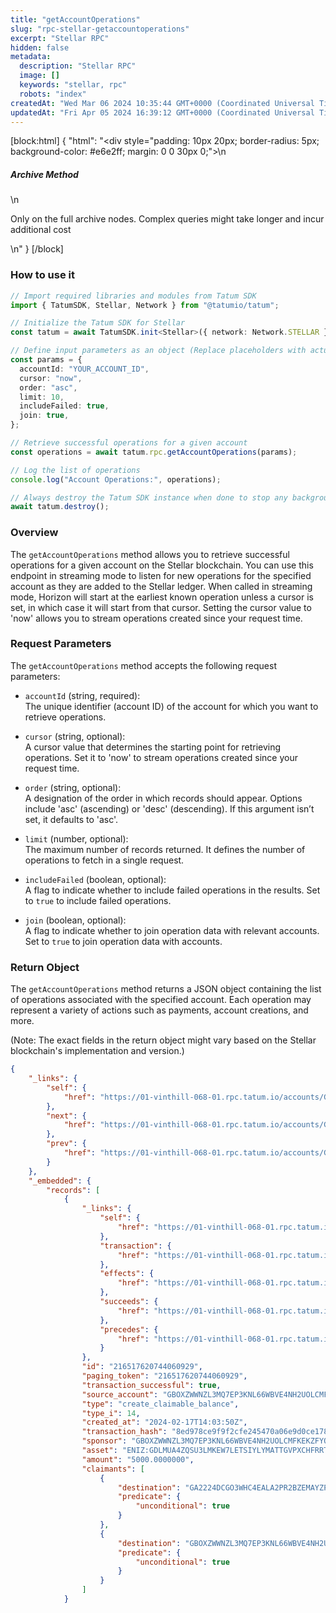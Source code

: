 ```yaml
---
title: "getAccountOperations"
slug: "rpc-stellar-getaccountoperations"
excerpt: "Stellar RPC"
hidden: false
metadata: 
  description: "Stellar RPC"
  image: []
  keywords: "stellar, rpc"
  robots: "index"
createdAt: "Wed Mar 06 2024 10:35:44 GMT+0000 (Coordinated Universal Time)"
updatedAt: "Fri Apr 05 2024 16:39:12 GMT+0000 (Coordinated Universal Time)"
---
```

[block:html]
{
  "html": "<div style=\"padding: 10px 20px; border-radius: 5px; background-color: #e6e2ff; margin: 0 0 30px 0;\">\n  <h5>Archive Method</h5>\n  <p>Only on the full archive nodes. Complex queries might take longer and incur additional cost</p>\n</div>"
}
[/block]


### How to use it

```typescript
// Import required libraries and modules from Tatum SDK
import { TatumSDK, Stellar, Network } from "@tatumio/tatum";

// Initialize the Tatum SDK for Stellar
const tatum = await TatumSDK.init<Stellar>({ network: Network.STELLAR });

// Define input parameters as an object (Replace placeholders with actual values and remove redundant)
const params = {
  accountId: "YOUR_ACCOUNT_ID",
  cursor: "now",
  order: "asc",
  limit: 10,
  includeFailed: true,
  join: true,
};

// Retrieve successful operations for a given account
const operations = await tatum.rpc.getAccountOperations(params);

// Log the list of operations
console.log("Account Operations:", operations);

// Always destroy the Tatum SDK instance when done to stop any background processes
await tatum.destroy();
```

### Overview

The `getAccountOperations` method allows you to retrieve successful operations for a given account on the Stellar blockchain. You can use this endpoint in streaming mode to listen for new operations for the specified account as they are added to the Stellar ledger. When called in streaming mode, Horizon will start at the earliest known operation unless a cursor is set, in which case it will start from that cursor. Setting the cursor value to 'now' allows you to stream operations created since your request time.

### Request Parameters

The `getAccountOperations` method accepts the following request parameters:

- `accountId` (string, required):  
  The unique identifier (account ID) of the account for which you want to retrieve operations.

- `cursor` (string, optional):  
  A cursor value that determines the starting point for retrieving operations. Set it to 'now' to stream operations created since your request time.

- `order` (string, optional):  
  A designation of the order in which records should appear. Options include 'asc' (ascending) or 'desc' (descending). If this argument isn’t set, it defaults to 'asc'.

- `limit` (number, optional):  
  The maximum number of records returned. It defines the number of operations to fetch in a single request.

- `includeFailed` (boolean, optional):  
  A flag to indicate whether to include failed operations in the results. Set to `true` to include failed operations.

- `join` (boolean, optional):  
  A flag to indicate whether to join operation data with relevant accounts. Set to `true` to join operation data with accounts.

### Return Object

The `getAccountOperations` method returns a JSON object containing the list of operations associated with the specified account. Each operation may represent a variety of actions such as payments, account creations, and more.

(Note: The exact fields in the return object might vary based on the Stellar blockchain's implementation and version.)

```json
{
    "_links": {
        "self": {
            "href": "https://01-vinthill-068-01.rpc.tatum.io/accounts/GA2224DCGO3WHC4EALA2PR2BZEMAYZPBPTHS243ZYYWQMBWRPJSZH5A6/operations?cursor=&limit=10&order=asc"
        },
        "next": {
            "href": "https://01-vinthill-068-01.rpc.tatum.io/accounts/GA2224DCGO3WHC4EALA2PR2BZEMAYZPBPTHS243ZYYWQMBWRPJSZH5A6/operations?cursor=216532408316960769&limit=10&order=asc"
        },
        "prev": {
            "href": "https://01-vinthill-068-01.rpc.tatum.io/accounts/GA2224DCGO3WHC4EALA2PR2BZEMAYZPBPTHS243ZYYWQMBWRPJSZH5A6/operations?cursor=216517620744060929&limit=10&order=desc"
        }
    },
    "_embedded": {
        "records": [
            {
                "_links": {
                    "self": {
                        "href": "https://01-vinthill-068-01.rpc.tatum.io/operations/216517620744060929"
                    },
                    "transaction": {
                        "href": "https://01-vinthill-068-01.rpc.tatum.io/transactions/8ed978ce9f9f2cfe245470a06e9d0ce178f0cc602fd2b8d5e6047192e13d7475"
                    },
                    "effects": {
                        "href": "https://01-vinthill-068-01.rpc.tatum.io/operations/216517620744060929/effects"
                    },
                    "succeeds": {
                        "href": "https://01-vinthill-068-01.rpc.tatum.io/effects?order=desc&cursor=216517620744060929"
                    },
                    "precedes": {
                        "href": "https://01-vinthill-068-01.rpc.tatum.io/effects?order=asc&cursor=216517620744060929"
                    }
                },
                "id": "216517620744060929",
                "paging_token": "216517620744060929",
                "transaction_successful": true,
                "source_account": "GBOXZWWNZL3MQ7EP3KNL66WBVE4NH2UOLCMFKEKZFYQT5MOP2JDKENIZ",
                "type": "create_claimable_balance",
                "type_i": 14,
                "created_at": "2024-02-17T14:03:50Z",
                "transaction_hash": "8ed978ce9f9f2cfe245470a06e9d0ce178f0cc602fd2b8d5e6047192e13d7475",
                "sponsor": "GBOXZWWNZL3MQ7EP3KNL66WBVE4NH2UOLCMFKEKZFYQT5MOP2JDKENIZ",
                "asset": "ENIZ:GDLMUA4ZQSU3LMKEW7LETSIYLYMATTGVPXCHFRRTGQTF6K55XOQIENIZ",
                "amount": "5000.0000000",
                "claimants": [
                    {
                        "destination": "GA2224DCGO3WHC4EALA2PR2BZEMAYZPBPTHS243ZYYWQMBWRPJSZH5A6",
                        "predicate": {
                            "unconditional": true
                        }
                    },
                    {
                        "destination": "GBOXZWWNZL3MQ7EP3KNL66WBVE4NH2UOLCMFKEKZFYQT5MOP2JDKENIZ",
                        "predicate": {
                            "unconditional": true
                        }
                    }
                ]
            }
```
